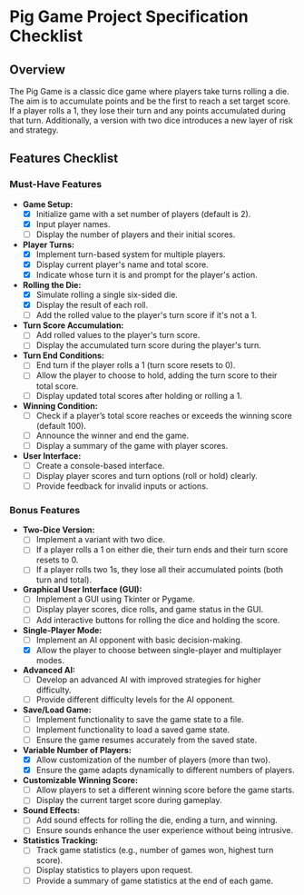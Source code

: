 # Pig Game Project Specification Checklist

## Overview
The Pig Game is a classic dice game where players take turns rolling a die. The aim is to accumulate points and be the first to reach a set target score. If a player rolls a 1, they lose their turn and any points accumulated during that turn. Additionally, a version with two dice introduces a new layer of risk and strategy.

## Features Checklist

### Must-Have Features
- **Game Setup:**
  - [x] Initialize game with a set number of players (default is 2).
  - [x] Input player names.
  - [ ] Display the number of players and their initial scores.

- **Player Turns:**
  - [x] Implement turn-based system for multiple players.
  - [x] Display current player's name and total score.
  - [x] Indicate whose turn it is and prompt for the player's action.

- **Rolling the Die:**
  - [x] Simulate rolling a single six-sided die.
  - [x] Display the result of each roll.
  - [ ] Add the rolled value to the player's turn score if it's not a 1.

- **Turn Score Accumulation:**
  - [ ] Add rolled values to the player's turn score.
  - [ ] Display the accumulated turn score during the player's turn.

- **Turn End Conditions:**
  - [ ] End turn if the player rolls a 1 (turn score resets to 0).
  - [ ] Allow the player to choose to hold, adding the turn score to their total score.
  - [ ] Display updated total scores after holding or rolling a 1.

- **Winning Condition:**
  - [ ] Check if a player’s total score reaches or exceeds the winning score (default 100).
  - [ ] Announce the winner and end the game.
  - [ ] Display a summary of the game with player scores.

- **User Interface:**
  - [ ] Create a console-based interface.
  - [ ] Display player scores and turn options (roll or hold) clearly.
  - [ ] Provide feedback for invalid inputs or actions.

### Bonus Features
- **Two-Dice Version:**
  - [ ] Implement a variant with two dice.
  - [ ] If a player rolls a 1 on either die, their turn ends and their turn score resets to 0.
  - [ ] If a player rolls two 1s, they lose all their accumulated points (both turn and total).

- **Graphical User Interface (GUI):**
  - [ ] Implement a GUI using Tkinter or Pygame.
  - [ ] Display player scores, dice rolls, and game status in the GUI.
  - [ ] Add interactive buttons for rolling the dice and holding the score.

- **Single-Player Mode:**
  - [ ] Implement an AI opponent with basic decision-making.
  - [x] Allow the player to choose between single-player and multiplayer modes.

- **Advanced AI:**
  - [ ] Develop an advanced AI with improved strategies for higher difficulty.
  - [ ] Provide different difficulty levels for the AI opponent.

- **Save/Load Game:**
  - [ ] Implement functionality to save the game state to a file.
  - [ ] Implement functionality to load a saved game state.
  - [ ] Ensure the game resumes accurately from the saved state.

- **Variable Number of Players:**
  - [x] Allow customization of the number of players (more than two).
  - [x] Ensure the game adapts dynamically to different numbers of players.

- **Customizable Winning Score:**
  - [ ] Allow players to set a different winning score before the game starts.
  - [ ] Display the current target score during gameplay.

- **Sound Effects:**
  - [ ] Add sound effects for rolling the die, ending a turn, and winning.
  - [ ] Ensure sounds enhance the user experience without being intrusive.

- **Statistics Tracking:**
  - [ ] Track game statistics (e.g., number of games won, highest turn score).
  - [ ] Display statistics to players upon request.
  - [ ] Provide a summary of game statistics at the end of each game.
